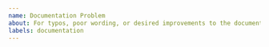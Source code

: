 ```yaml
---
name: Documentation Problem
about: For typos, poor wording, or desired improvements to the documentation
labels: documentation
---
```

